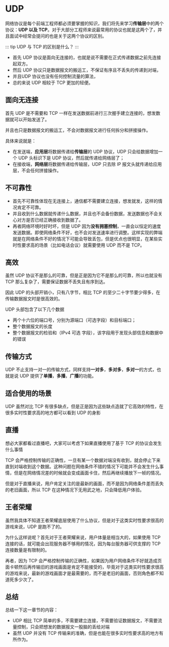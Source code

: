 # UDP

网络协议是每个前端工程师都必须要掌握的知识，我们将先来学习**传输层**中的两个协议：**UDP 以及 TCP**。对于大部分工程师来说最常用的协议也就是这两个了，并且面试中经常会提问的也是关于这两个协议的区别。

::: tip
UDP 与 TCP 的区别是什么？
:::

* 首先 UDP 协议是面向无连接的，也就是说不需要在正式传递数据之前先连接起双方。
* 然后 UDP 协议只是数据报文的搬运工，不保证有序且不丢失的传递到对端，
* 并且UDP 协议也没有任何控制流量的算法，
* 总的来说 UDP 相较于 TCP 更加的轻便。

## 面向无连接

首先 UDP 是不需要和 TCP 一样在发送数据前进行三次握手建立连接的，想发数据就可以开始发送了。

并且也只是数据报文的搬运工，不会对数据报文进行任何拆分和拼接操作。

具体来说就是：

* 在发送端，**应用层**将数据传递给**传输层**的 UDP 协议，UDP 只会给数据增加一个 UDP 头标识下是 UDP 协议，然后就传递给网络层了；
* 在接收端，**网络层**将数据传递给传输层，UDP 只去除 IP 报文头就传递给应用层，不会任何拼接操作。

## 不可靠性

* 首先不可靠性体现在无连接上，通信都不需要建立连接，想发就发，这样的情况肯定不可靠。
* 并且收到什么数据就传递什么数据，并且也不会备份数据，发送数据也不会关心对方是否已经正确接收到数据了。
* 再者网络环境时好时坏，但是 UDP 因为**没有拥塞控制**，一直会以恒定的速度发送数据。即使网络条件不好，也不会对发送速率进行调整。这样实现的弊端就是在网络条件不好的情况下可能会导致丢包，但是优点也很明显，在某些实时性要求高的场景（比如电话会议）就需要使用 UDP 而不是 TCP。

## 高效

虽然 UDP 协议不是那么的可靠，但是正是因为它不是那么的可靠，所以也就没有 TCP 那么复杂了，需要保证数据不丢失且有序到达。

因此 UDP 的头部开销小，只有八字节，相比 TCP 的至少二十字节要少得多，在传输数据报文时是很高效的。

UDP 头部包含了以下几个数据

* 两个十六位的端口号，分别为源端口（可选字段）和目标端口；
* 整个数据报文的长度
* 整个数据报文的检验和（IPv4 可选 字段），该字段用于发现头部信息和数据中的错误

## 传输方式

UDP 不止支持一对一的传输方式，同样支持**一对多**，**多对多**，**多对一**的方式，也就是说 UDP 提供了**单播**，**多播**，**广播**的功能。

## 适合使用的场景

UDP 虽然对比 TCP 有很多缺点，但是正是因为这些缺点造就了它高效的特性，在很多实时性要求高的地方都可以看到 UDP 的身影

## 直播

想必大家都看过直播吧，大家可以考虑下如果直播使用了基于 TCP 的协议会发生什么事情

TCP 会严格控制传输的正确性，一旦有某一个数据对端没有收到，就会停止下来直到对端收到这个数据。这种问题在网络条件不错的情况下可能并不会发生什么事情，但是在网络情况差的时候就会变成画面卡住，然后再继续播放下一帧的情况。

但是对于直播来说，用户肯定关注的是最新的画面，而不是因为网络条件差而丢失的老旧画面，所以 TCP 在这种情况下无用武之地，只会降低用户体验。

## 王者荣耀

虽然我具体不知道王者荣耀底层使用了什么协议，但是对于这类实时性要求很高的游戏来说，UDP 是跑不了的。

为什么这样说呢？首先对于王者荣耀来说，用户体量是相当大的，如果使用 TCP 连接的话，就可能会出现服务器不够用的情况，因为每台服务器可供支撑的 TCP 连接数量是有限制的。

再者，因为 TCP 会严格控制传输的正确性，如果因为用户网络条件不好就造成页面卡顿然后再传输旧的游戏画面是肯定不能接受的，毕竟对于这类实时性要求很高的游戏来说，最新的游戏画面才是最需要的，而不是老旧的画面，否则角色都不知道死多少次了。

## 总结

总结一下这一章节的内容：

* UDP 相比 TCP 简单的多，不需要建立连接，不需要验证数据报文，不需要流量控制，只会把想发的数据报文一股脑的丢给对端
* 虽然 UDP 并没有 TCP 传输来的准确，但是也能在很多实时性要求高的地方有所作为。
